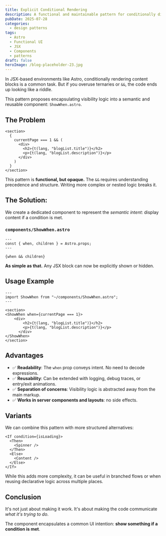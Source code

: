 ```yaml
---
title: Explicit Conditional Rendering
description: A functional and maintainable pattern for conditionally displaying UI fragments without overusing logical or ternary operators.
pubDate: 2025-07-28
categories:
  - design patterns
tags:
  - Astro
  - Functional UI
  - JSX
  - Components
  - patterns
draft: false
heroImage: /blog-placeholder-23.jpg
---
```


In JSX-based environments like Astro, conditionally rendering content blocks is a common task. But if you overuse ternaries or `&&`, the code ends up looking like a riddle.

This pattern proposes encapsulating visibility logic into a semantic and reusable component: `ShowWhen.astro`.

## The Problem

```astro
<section>
  {
    currentPage === 1 && (
      <div>
        <h2>{t(lang, "blogList.title")}</h2>
        <p>{t(lang, "blogList.description")}</p>
      </div>
    )
  }
</section>
```

This pattern is **functional, but opaque.** The `&&` requires understanding precedence and structure. Writing more complex or nested logic breaks it.

## The Solution:

We create a dedicated component to represent the _semantic intent_: display content if a condition is met.

### `components/ShowWhen.astro`

```astro
---
const { when, children } = Astro.props;
---

{when && children}
```

**As simple as that.** Any JSX block can now be explicitly shown or hidden.

## Usage Example

```astro
---
import ShowWhen from "~/components/ShowWhen.astro";
---

<section>
<ShowWhen when={currentPage === 1}>
    <div>
        <h2>{t(lang, "blogList.title")}</h2>
        <p>{t(lang, "blogList.description")}</p>
      </div>
</ShowWhen>
</section>
```

## Advantages

- ✅ **Readability**: The `when` prop conveys intent. No need to decode expressions.
- ✅ **Reusability**: Can be extended with logging, debug traces, or entry/exit animations.
- ✅ **Separation of concerns**: Visibility logic is abstracted away from the main markup.
- ✅ **Works in server components and layouts**: no side effects.

## Variants

We can combine this pattern with more structured alternatives:

```astro
<If condition={isLoading}>
  <Then>
    <Spinner />
  </Then>
  <Else>
    <Content />
  </Else>
</If>
```

While this adds more complexity, it can be useful in branched flows or when reusing declarative logic across multiple places.

## Conclusion

It's not just about making it work. It's about making the code communicate _what it's trying to do_.

The component encapsulates a common UI intention: **show something if a condition is met**.
